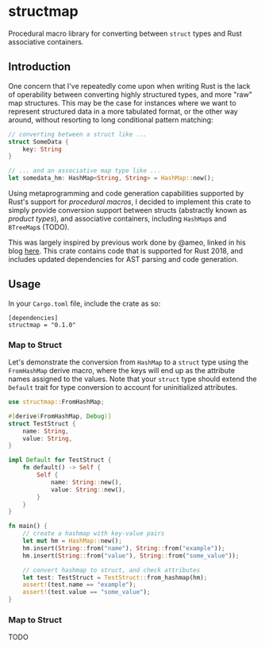 # structmap

Procedural macro library for converting between `struct` types and Rust associative containers.

## Introduction

One concern that I've repeatedly come upon when writing Rust is the lack of operability between converting highly structured types, and more "raw" map structures.
This may be the case for instances where we want to represent structured data in a more tabulated format, or the other way around, without resorting to long conditional pattern matching:

```rust
// converting between a struct like ...
struct SomeData {
	key: String
}

// ... and an associative map type like ...
let somedata_hm: HashMap<String, String> = HashMap::new();
```

Using metaprogramming and code generation capabilities  supported by Rust's support for _procedural macros_, I decided to implement this crate to simply provide conversion support between structs (abstractly known as _product types_), and associative containers, including `HashMap`s and `BTreeMap`s (TODO).

This was largely inspired by previous work done by @ameo, linked in his blog [here](https://cprimozic.net/blog/writing-a-hashmap-to-struct-procedural-macro-in-rust/).
This crate contains code that is supported for Rust 2018, and includes updated dependencies for AST parsing and code generation.

## Usage

In your `Cargo.toml` file, include the crate as so:

```
[dependencies]
structmap = "0.1.0"
```

### Map to Struct

Let's demonstrate the conversion from `HashMap` to a `struct` type using the `FromHashMap` derive macro,
where the keys will end up as the attribute names assigned to the values. Note that your `struct` type should extend the `Default` trait
for type conversion to account for uninitialized attributes.

```rust
use structmap::FromHashMap;

#[derive(FromHashMap, Debug)]
struct TestStruct {
    name: String,
    value: String,
}

impl Default for TestStruct {
    fn default() -> Self {
        Self {
            name: String::new(),
            value: String::new(),
        }
    }
}

fn main() {
	// create a hashmap with key-value pairs
    let mut hm = HashMap::new();
    hm.insert(String::from("name"), String::from("example"));
    hm.insert(String::from("value"), String::from("some_value"));

    // convert hashmap to struct, and check attributes
    let test: TestStruct = TestStruct::from_hashmap(hm);
    assert!(test.name == "example");
    assert!(test.value == "some_value");
}
```

### Map to Struct

TODO
